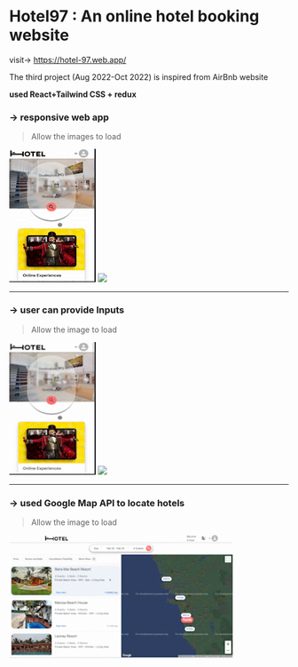 # Hotel97 : An online hotel booking website

visit-> https://hotel-97.web.app/

The third project (Aug 2022-Oct 2022) is inspired from AirBnb website

**used React+Tailwind CSS + redux**


### →  responsive web app

> Allow the images to load


<span>  <img src="https://github.com/MNaushad97/Hotel97/blob/main/src/images/hotelMobileHome.gif"  width="156" height="239.28" />  </span>
<img src="https://github.com/MNaushad97/Hotel97/blob/main/src/images/hotelWebHome.gif" width="403" />






-----------------------------------------------------------------------------------------------------------------------------------------------------------

### →  user can provide Inputs

> Allow the image to load

<span>  <img src="https://github.com/MNaushad97/Hotel97/blob/main/src/images/hotelMobileInput.gif"  width="156" height="239.28" />  </span>
<img src="https://github.com/MNaushad97/Hotel97/blob/main/src/images/hotelWebHome.gif" width="403" />

-----------------------------------------------------------------------------------------------------------------------------------------------------------

### →  used Google Map API to locate hotels

> Allow the image to load

<img src="https://github.com/MNaushad97/Hotel97/blob/main/src/images/hotelWebMap.gif" width="403" height="223" />








